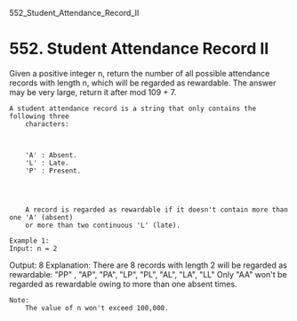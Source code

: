 552_Student_Attendance_Record_II
# 552. Student Attendance Record II

Given a positive integer n, return the number of all possible attendance records with
        length n, which will be regarded as rewardable. The answer may be very large, return it
        after mod 109 + 7.

    A student attendance record is a string that only contains the following three
        characters:

    
    
        'A' : Absent.
        'L' : Late.
        'P' : Present.
    
    

    
        A record is regarded as rewardable if it doesn't contain more than one 'A' (absent)
        or more than two continuous 'L' (late).

    Example 1:
    Input: n = 2
Output: 8
Explanation:
There are 8 records with length 2 will be regarded as rewardable:
"PP" , "AP", "PA", "LP", "PL", "AL", "LA", "LL"
Only "AA" won't be regarded as rewardable owing to more than one absent times.

    

    Note:
        The value of n won't exceed 100,000.